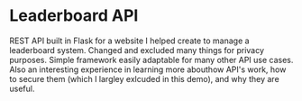 # Leaderboard API

REST API built in Flask for a website I helped create to manage a leaderboard system. Changed and excluded many things for privacy purposes. Simple framework easily adaptable for many other API use cases. Also an interesting experience in learning more abouthow API's work, how to secure them (which I largley exlcuded in this demo), and why they are useful.
